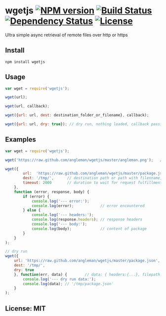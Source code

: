 # wgetjs [![NPM version](https://badge.fury.io/js/wgetjs.png?branch=master)](http://badge.fury.io/js/wgetjs) [![Build Status](https://travis-ci.org/angleman/wgetjs.png?branch=master)](https://travis-ci.org/angleman/wgetjs) [![Dependency Status](https://gemnasium.com/angleman/wgetjs.png?branch=master)](https://gemnasium.com/angleman/wgetjs) [![License](https://img.shields.io/badge/license-MIT-brightgreen.svg?style=flat-square)](#licensemit)
Ultra simple async retrieval of remote files over http or https

## Install

```
npm install wgetjs
```

## Usage

```javascript
var wget = require('wgetjs');

wget(url);

wget(url, callback);

wget({url: url, dest: destination_folder_or_filename}, callback);

wget({url: url, dry: true}); // dry run, nothing loaded, callback passing parsed options as data
```

## Examples

```javascript
var wget = require('wgetjs');

wget('https://raw.github.com/angleman/wgetjs/master/angleman.png');   // angleman.png saved to current folder

wget({
        url:  'https://raw.github.com/angleman/wgetjs/master/package.json',
        dest: '/tmp/',      // destination path or path with filenname, default is ./
        timeout: 2000       // duration to wait for request fulfillment in milliseconds, default is 2 seconds
    },
    function (error, response, body) {
        if (error) {
            console.log('--- error:');
            console.log(error);            // error encountered
        } else {
            console.log('--- headers:');
            console.log(response.headers); // response headers
            console.log('--- body:');
            console.log(body);             // content of package
        }
    }
);

// dry run
wget({
    url: 'https://raw.github.com/angleman/wgetjs/master/package.json',
    dest: '/tmp/',
    dry: true
    }, function(err, data) {        // data: { headers:{...}, filepath:'...' }
        console.log('--- dry run data:');
        console.log(data); // '/tmp/package.json'
    }
);
```

## License: MIT
